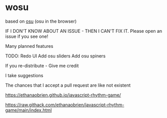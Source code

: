 # wosu


based on [osu](https://osu.ppy.sh/) (osu in the browser)

IF I DON'T KNOW ABOUT AN ISSUE - THEN I CAN'T FIX IT. Please open an issue if you see one!

Many planned features

TODO:
Redo UI
Add osu sliders
Add osu spiners


If you re-distribute - Give me credit

I take suggestions

The chances that I accept a pull request are like not existent

https://ethanaobrien.github.io/javascript-rhythm-game/

https://raw.githack.com/ethanaobrien/javascript-rhythm-game/main/index.html
